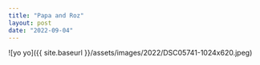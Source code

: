 ```yaml
---
title: "Papa and Roz"
layout: post
date: "2022-09-04"
---
```


![yo yo]({{ site.baseurl }}/assets/images/2022/DSC05741-1024x620.jpeg)

